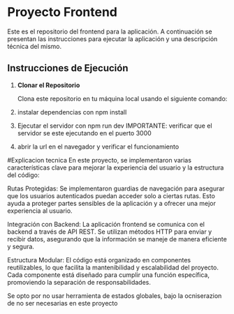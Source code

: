 # Proyecto Frontend

Este es el repositorio del frontend para la aplicación. A continuación se presentan las instrucciones para ejecutar la aplicación y una descripción técnica del mismo.

## Instrucciones de Ejecución

1. **Clonar el Repositorio**

   Clona este repositorio en tu máquina local usando el siguiente comando:

2. instalar dependencias con npm install
3. Ejecutar el servidor con npm run dev
     IMPORTANTE: verificar que el servidor se este ejecutando en el puerto 3000

4. abrir la url en el navegador y verificar el funcionamiento

#Explicacion tecnica
En este proyecto, se implementaron varias características clave para mejorar la experiencia del usuario y la estructura del código:

Rutas Protegidas: Se implementaron guardias de navegación para asegurar que los usuarios autenticados puedan acceder solo a ciertas rutas. Esto ayuda a proteger partes sensibles de la aplicación y a ofrecer una mejor experiencia al usuario.

Integración con Backend: La aplicación frontend se comunica con el backend a través de API REST. Se utilizan métodos HTTP para enviar y recibir datos, asegurando que la información se maneje de manera eficiente y segura.

Estructura Modular: El código está organizado en componentes reutilizables, lo que facilita la mantenibilidad y escalabilidad del proyecto. Cada componente está diseñado para cumplir una función específica, promoviendo la separación de responsabilidades.

Se opto por no usar herramienta de estados globales, bajo la ocniserazion de no ser necesarias en este proyecto

